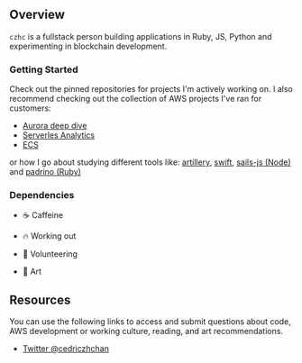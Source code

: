 ## Overview 

`czhc` is a fullstack person building applications in Ruby, JS, Python and experimenting in blockchain development.  

### Getting Started

Check out the pinned repositories for projects I'm actively working on. 
I also recommend checking out the collection of AWS projects I've ran for customers: 

* [Aurora deep dive](https://github.com/czhc/aurora-deep-dive)
* [Serverles Analytics](https://github.com/czhc/serverless-datalake-on-aws)
* [ECS](https://github.com/czhc/ecs-lab)

or how I go about studying different tools like: [artillery](https://github.com/czhc/artillery), [swift](https://github.com/czhc/FizzBuzz), [sails-js (Node)](https://github.com/czhc/demo-sails) and [padrino (Ruby)](https://github.com/czhc/padrino-exp) 

### Dependencies

- :coffee:  Caffeine

- :fire:  Working out

- :dog:  Volunteering

- 🎨  Art

## Resources

You can use the following links to access and submit questions about code, AWS development or working culture, reading, and art recommendations.

* [Twitter @cedriczhchan](twitter.com/cedriczhchan)


<!--
**czhc/czhc** is a ✨ _special_ ✨ repository because its `README.md` (this file) appears on your GitHub profile.

Here are some ideas to get you started:

- 🔭 I’m currently working on ...
- 🌱 I’m currently learning ...
- 👯 I’m looking to collaborate on ...
- 🤔 I’m looking for help with ...
- 💬 Ask me about ...
- 📫 How to reach me: ...
- 😄 Pronouns: ...
- ⚡ Fun fact: ...
-->
